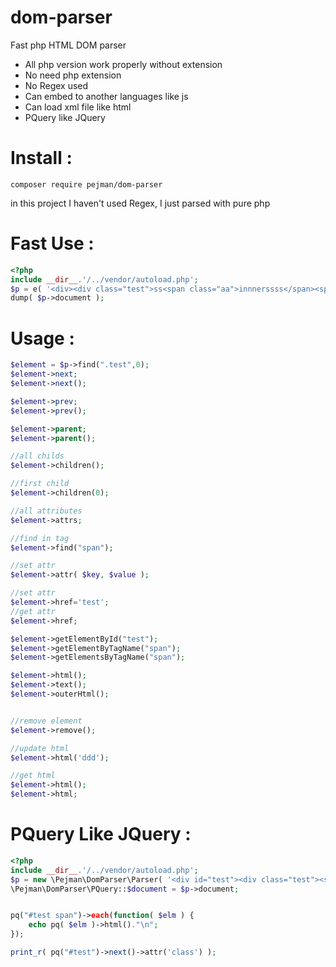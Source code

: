 # dom-parser
Fast php HTML DOM parser
- All php version work properly without extension
- No need php extension
- No Regex used
- Can embed to another languages like js
- Can load xml file like html
- PQuery like JQuery

# Install :
```
composer require pejman/dom-parser
```


in this project I haven't used Regex, I just parsed with pure php

# Fast Use :
```php
<?php
include __dir__.'/../vendor/autoload.php';
$p = e( '<div><div class="test">ss<span class="aa">innnerssss</span><span class="aa">innnnn</span></div></div><div class="test1">eee</div>');
dump( $p->document );
```

# Usage :
```php
$element = $p->find(".test",0);
$element->next;
$element->next();

$element->prev;
$element->prev();

$element->parent;
$element->parent();

//all childs
$element->children();

//first child
$element->children(0);

//all attributes
$element->attrs;

//find in tag
$element->find("span");

//set attr
$element->attr( $key, $value );

//set attr
$element->href='test';
//get attr
$element->href;

$element->getElementById("test");
$element->getElementByTagName("span");
$element->getElementsByTagName("span");

$element->html();
$element->text();
$element->outerHtml();


//remove element
$element->remove();

//update html
$element->html('ddd');

//get html
$element->html();
$element->html;
```

# PQuery Like JQuery :

```php
<?php
include __dir__.'/../vendor/autoload.php';
$p = new \Pejman\DomParser\Parser( '<div id="test"><div class="test"><span>aaa</span>bbb<span>ccc</span></div></div><div class="test1">eee</div>');
\Pejman\DomParser\PQuery::$document = $p->document;


pq("#test span")->each(function( $elm ) {
	echo pq( $elm )->html()."\n";
});

print_r( pq("#test")->next()->attr('class') );

```